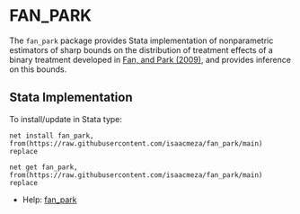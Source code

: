 # FAN_PARK

The `fan_park` package provides Stata implementation of nonparametric estimators of sharp bounds on the distribution of treatment effects of a binary treatment developed in [Fan, and Park (2009)](https://doi.org/10.1017/S0266466609990168), and provides inference on this bounds.


## Stata Implementation

To install/update in Stata type:
```
net install fan_park, from(https://raw.githubusercontent.com/isaacmeza/fan_park/main) replace
```
```
net get fan_park, from(https://raw.githubusercontent.com/isaacmeza/fan_park/main) replace
```
- Help: [fan_park](fan_park.pdf)

<br><br>
